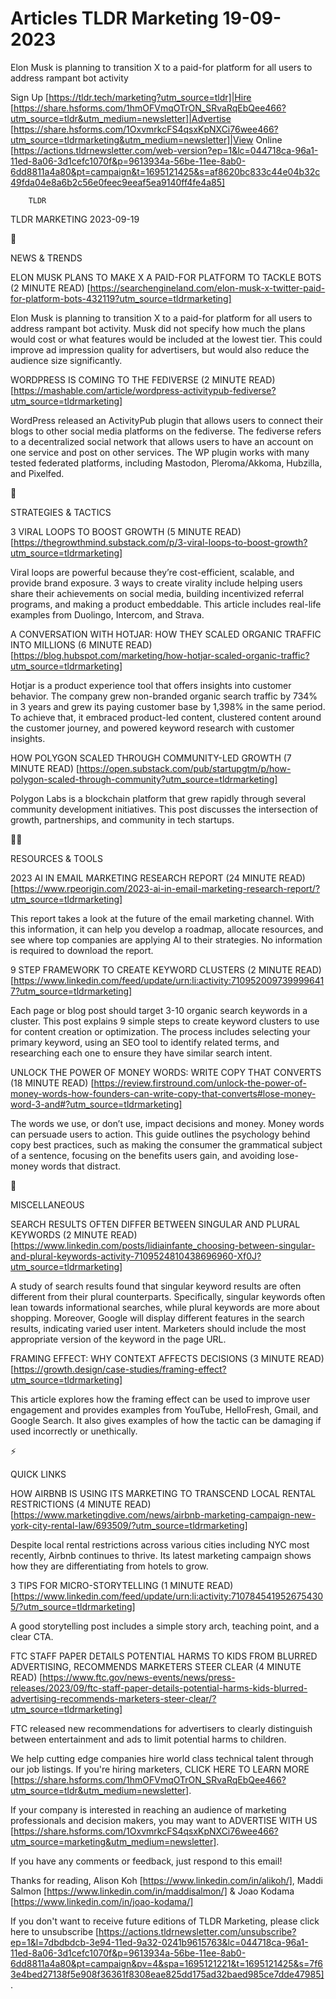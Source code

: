 # Articles TLDR Marketing 19-09-2023

Elon Musk is planning to transition X to a paid-for platform for all
users to address rampant bot activity  

Sign Up [https://tldr.tech/marketing?utm_source=tldr]|Hire
[https://share.hsforms.com/1hmOFVmqOTrON_SRvaRqEbQee466?utm_source=tldr&utm_medium=newsletter]|Advertise
[https://share.hsforms.com/1OxvmrkcFS4qsxKpNXCi76wee466?utm_source=tldrmarketing&utm_medium=newsletter]|View
Online
[https://actions.tldrnewsletter.com/web-version?ep=1&lc=044718ca-96a1-11ed-8a06-3d1cefc1070f&p=9613934a-56be-11ee-8ab0-6dd8811a4a80&pt=campaign&t=1695121425&s=af8620bc833c44e04b32c49fda04e8a6b2c56e0feec9eeaf5ea9140ff4fe4a85]


		TLDR 

TLDR MARKETING 2023-09-19

📱 

NEWS & TRENDS

ELON MUSK PLANS TO MAKE X A PAID-FOR PLATFORM TO TACKLE BOTS (2 MINUTE
READ)
[https://searchengineland.com/elon-musk-x-twitter-paid-for-platform-bots-432119?utm_source=tldrmarketing]

Elon Musk is planning to transition X to a paid-for platform for all
users to address rampant bot activity. Musk did not specify how much
the plans would cost or what features would be included at the lowest
tier. This could improve ad impression quality for advertisers, but
would also reduce the audience size significantly. 

WORDPRESS IS COMING TO THE FEDIVERSE (2 MINUTE READ)
[https://mashable.com/article/wordpress-activitypub-fediverse?utm_source=tldrmarketing]

WordPress released an ActivityPub plugin that allows users to connect
their blogs to other social media platforms on the fediverse. The
fediverse refers to a decentralized social network that allows users
to have an account on one service and post on other services. The WP
plugin works with many tested federated platforms, including Mastodon,
Pleroma/Akkoma, Hubzilla, and Pixelfed. 

🚀 

STRATEGIES & TACTICS

3 VIRAL LOOPS TO BOOST GROWTH (5 MINUTE READ)
[https://thegrowthmind.substack.com/p/3-viral-loops-to-boost-growth?utm_source=tldrmarketing]

Viral loops are powerful because they’re cost-efficient, scalable,
and provide brand exposure. 3 ways to create virality include helping
users share their achievements on social media, building incentivized
referral programs, and making a product embeddable. This article
includes real-life examples from Duolingo, Intercom, and Strava. 

A CONVERSATION WITH HOTJAR: HOW THEY SCALED ORGANIC TRAFFIC INTO
MILLIONS (6 MINUTE READ)
[https://blog.hubspot.com/marketing/how-hotjar-scaled-organic-traffic?utm_source=tldrmarketing]

Hotjar is a product experience tool that offers insights into customer
behavior. The company grew non-branded organic search traffic by 734%
in 3 years and grew its paying customer base by 1,398% in the same
period. To achieve that, it embraced product-led content, clustered
content around the customer journey, and powered keyword research with
customer insights. 

HOW POLYGON SCALED THROUGH COMMUNITY-LED GROWTH (7 MINUTE READ)
[https://open.substack.com/pub/startupgtm/p/how-polygon-scaled-through-community?utm_source=tldrmarketing]

Polygon Labs is a blockchain platform that grew rapidly through
several community development initiatives. This post discusses the
intersection of growth, partnerships, and community in tech startups. 

🧑‍💻 

RESOURCES & TOOLS

2023 AI IN EMAIL MARKETING RESEARCH REPORT (24 MINUTE READ)
[https://www.rpeorigin.com/2023-ai-in-email-marketing-research-report/?utm_source=tldrmarketing]

This report takes a look at the future of the email marketing channel.
With this information, it can help you develop a roadmap, allocate
resources, and see where top companies are applying AI to their
strategies. No information is required to download the report. 

9 STEP FRAMEWORK TO CREATE KEYWORD CLUSTERS (2 MINUTE READ)
[https://www.linkedin.com/feed/update/urn:li:activity:7109520097399996417?utm_source=tldrmarketing]

Each page or blog post should target 3-10 organic search keywords in a
cluster. This post explains 9 simple steps to create keyword clusters
to use for content creation or optimization. The process includes
selecting your primary keyword, using an SEO tool to identify related
terms, and researching each one to ensure they have similar search
intent. 

UNLOCK THE POWER OF MONEY WORDS: WRITE COPY THAT CONVERTS (18 MINUTE
READ)
[https://review.firstround.com/unlock-the-power-of-money-words-how-founders-can-write-copy-that-converts#lose-money-word-3-and#?utm_source=tldrmarketing]

The words we use, or don’t use, impact decisions and money. Money
words can persuade users to action. This guide outlines the psychology
behind copy best practices, such as making the consumer the
grammatical subject of a sentence, focusing on the benefits users
gain, and avoiding lose-money words that distract. 

🎁 

MISCELLANEOUS

SEARCH RESULTS OFTEN DIFFER BETWEEN SINGULAR AND PLURAL KEYWORDS (2
MINUTE READ)
[https://www.linkedin.com/posts/lidiainfante_choosing-between-singular-and-plural-keywords-activity-7109524810438696960-Xf0J?utm_source=tldrmarketing]

A study of search results found that singular keyword results are
often different from their plural counterparts. Specifically, singular
keywords often lean towards informational searches, while plural
keywords are more about shopping. Moreover, Google will display
different features in the search results, indicating varied user
intent. Marketers should include the most appropriate version of the
keyword in the page URL. 

FRAMING EFFECT: WHY CONTEXT AFFECTS DECISIONS (3 MINUTE READ)
[https://growth.design/case-studies/framing-effect?utm_source=tldrmarketing]

This article explores how the framing effect can be used to improve
user engagement and provides examples from YouTube, HelloFresh, Gmail,
and Google Search. It also gives examples of how the tactic can be
damaging if used incorrectly or unethically. 

⚡ 

QUICK LINKS

HOW AIRBNB IS USING ITS MARKETING TO TRANSCEND LOCAL RENTAL
RESTRICTIONS (4 MINUTE READ)
[https://www.marketingdive.com/news/airbnb-marketing-campaign-new-york-city-rental-law/693509/?utm_source=tldrmarketing]

Despite local rental restrictions across various cities including NYC
most recently, Airbnb continues to thrive. Its latest marketing
campaign shows how they are differentiating from hotels to grow. 

3 TIPS FOR MICRO-STORYTELLING (1 MINUTE READ)
[https://www.linkedin.com/feed/update/urn:li:activity:7107845419526754305/?utm_source=tldrmarketing]

A good storytelling post includes a simple story arch, teaching point,
and a clear CTA. 

FTC STAFF PAPER DETAILS POTENTIAL HARMS TO KIDS FROM BLURRED
ADVERTISING, RECOMMENDS MARKETERS STEER CLEAR (4 MINUTE READ)
[https://www.ftc.gov/news-events/news/press-releases/2023/09/ftc-staff-paper-details-potential-harms-kids-blurred-advertising-recommends-marketers-steer-clear/?utm_source=tldrmarketing]

FTC released new recommendations for advertisers to clearly
distinguish between entertainment and ads to limit potential harms to
children. 

 We help cutting edge companies hire world class technical talent
through our job listings. If you're hiring marketers, CLICK HERE TO
LEARN MORE
[https://share.hsforms.com/1hmOFVmqOTrON_SRvaRqEbQee466?utm_source=tldr&utm_medium=newsletter].


If your company is interested in reaching an audience of marketing
professionals and decision makers, you may want to ADVERTISE WITH US
[https://share.hsforms.com/1OxvmrkcFS4qsxKpNXCi76wee466?utm_source=marketing&utm_medium=newsletter].


If you have any comments or feedback, just respond to this email! 

Thanks for reading, 
Alison Koh [https://www.linkedin.com/in/alikoh/], Maddi Salmon
[https://www.linkedin.com/in/maddisalmon/] & Joao Kodama
[https://www.linkedin.com/in/joao-kodama/] 

If you don't want to receive future editions of TLDR Marketing,
please click here to unsubscribe
[https://actions.tldrnewsletter.com/unsubscribe?ep=1&l=7dbdbdcb-3e94-11ed-9a32-0241b9615763&lc=044718ca-96a1-11ed-8a06-3d1cefc1070f&p=9613934a-56be-11ee-8ab0-6dd8811a4a80&pt=campaign&pv=4&spa=1695121221&t=1695121425&s=7f63e4bed27138f5e908f36361f8308eae825dd175ad32baed985ce7dde47985].